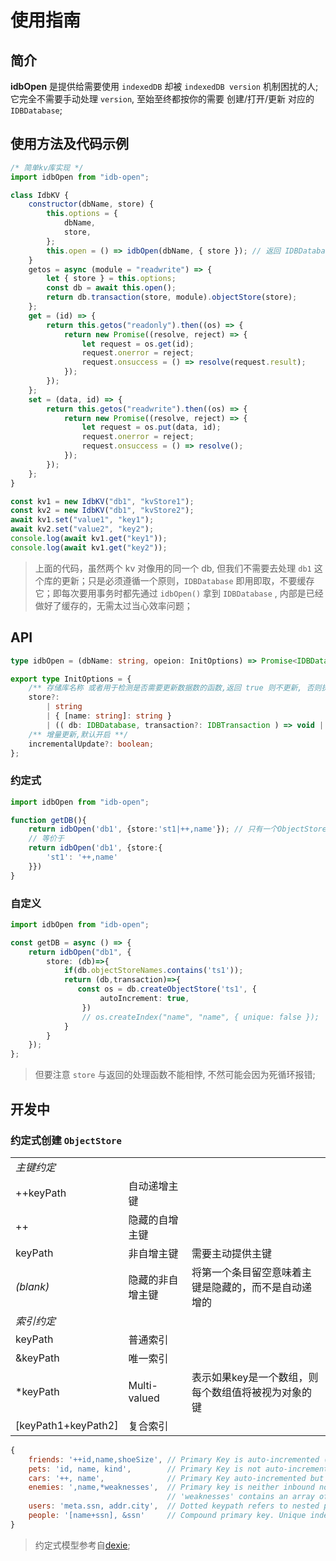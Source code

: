 # 使用指南

## 简介

**idbOpen** 是提供给需要使用 `indexedDB` 却被 `indexedDB version` 机制困扰的人; 它完全不需要手动处理 `version`, 至始至终都按你的需要 创建/打开/更新 对应的`IDBDatabase`;

## 使用方法及代码示例

```js
/* 简单kv库实现 */
import idbOpen from "idb-open";

class IdbKV {
    constructor(dbName, store) {
        this.options = {
            dbName,
            store,
        };
        this.open = () => idbOpen(dbName, { store }); // 返回 IDBDatabase 对像
    }
    getos = async (module = "readwrite") => {
        let { store } = this.options;
        const db = await this.open();
        return db.transaction(store, module).objectStore(store);
    };
    get = (id) => {
        return this.getos("readonly").then((os) => {
            return new Promise((resolve, reject) => {
                let request = os.get(id);
                request.onerror = reject;
                request.onsuccess = () => resolve(request.result);
            });
        });
    };
    set = (data, id) => {
        return this.getos("readwrite").then((os) => {
            return new Promise((resolve, reject) => {
                let request = os.put(data, id);
                request.onerror = reject;
                request.onsuccess = () => resolve();
            });
        });
    };
}

const kv1 = new IdbKV("db1", "kvStore1");
const kv2 = new IdbKV("db1", "kvStore2");
await kv1.set("value1", "key1");
await kv2.set("value2", "key2");
console.log(await kv1.get("key1"));
console.log(await kv1.get("key2"));
```

> 上面的代码，虽然两个 kv 对像用的同一个 db, 但我们不需要去处理 `db1` 这个库的更新；只是必须遵循一个原则，`IDBDatabase` 即用即取，不要缓存它；即每次要用事务时都先通过 `idbOpen()` 拿到 `IDBDatabase` , 内部是已经做好了缓存的，无需太过当心效率问题；

## API

```typescript
type idbOpen = (dbName: string, opeion: InitOptions) => Promise<IDBDatabase>;

export type InitOptions = {
    /** 存储库名称 或者用于检测是否需要更新数据数的函数,返回 true 则不更新, 否则执行 upgradeneeded */
    store?:
        | string
        | { [name: string]: string }
        | (( db: IDBDatabase, transaction?: IDBTransaction ) => void | Upgradeneeded);
    /** 增量更新,默认开启 **/
    incrementalUpdate?: boolean;
};
```

### 约定式

```typescript
import idbOpen from "idb-open";

function getDB(){
    return idbOpen('db1', {store:'st1|++,name'}); // 只有一个ObjectStore时可以这样简写
    // 等价于
    return idbOpen('db1', {store:{
        'st1': '++,name'
    }})
}
```

### 自定义

```typescript
import idbOpen from "idb-open";

const getDB = async () => {
    return idbOpen("db1", {
        store: (db)=>{
            if(db.objectStoreNames.contains('ts1'));
            return (db,transaction)=>{
               const os = db.createObjectStore('ts1', {
                    autoIncrement: true,
                })
                // os.createIndex("name", "name", { unique: false });
            }
        }
    });
};
```

> 但要注意 `store` 与返回的处理函数不能相悖, 不然可能会因为死循环报错;

## 开发中

### 约定式创建 `ObjectStore`
||||
|--|--|--|
|*主键约定*|
| ++keyPath | 自动递增主键 |  |
| ++ | 隐藏的自增主键 |  |
| keyPath | 非自增主键 | 需要主动提供主键 |
| *(blank)* | 隐藏的非自增主键 | 将第一个条目留空意味着主键是隐藏的，而不是自动递增的 |
|*索引约定*|
| keyPath | 普通索引 |  |
| &keyPath | 唯一索引 |  |
| *keyPath | Multi-valued | 表示如果key是一个数组，则每个数组值将被视为对象的键 |
| [keyPath1+keyPath2] | 复合索引 |  |

```js
{
    friends: '++id,name,shoeSize', // Primary Key is auto-incremented (++id)
    pets: 'id, name, kind',        // Primary Key is not auto-incremented (id)
    cars: '++, name',              // Primary Key auto-incremented but not inbound
    enemies: ',name,*weaknesses',  // Primary key is neither inbound nor auto-incr
                                   // 'weaknesses' contains an array of keys (*)
    users: 'meta.ssn, addr.city',  // Dotted keypath refers to nested property
    people: '[name+ssn], &ssn'     // Compound primary key. Unique index ssn
}
```

> 约定式模型参考自[dexie](https://github.com/dfahlander/Dexie.js);
